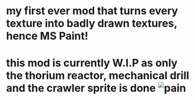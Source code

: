 # my first ever mod that turns every texture into badly drawn textures, hence MS Paint!
# this mod is currently W.I.P as only the thorium reactor, mechanical drill and the crawler sprite is done ![pain](https://user-images.githubusercontent.com/86703851/123905689-00b6b980-d99d-11eb-9f6b-bec07642f7b2.png)

